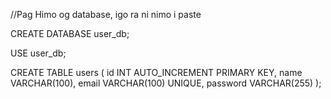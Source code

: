 //Pag Himo og database, igo ra ni nimo i paste

CREATE DATABASE user_db;

USE user_db;

CREATE TABLE users (
    id INT AUTO_INCREMENT PRIMARY KEY,
    name VARCHAR(100),
    email VARCHAR(100) UNIQUE,
    password VARCHAR(255)
);
